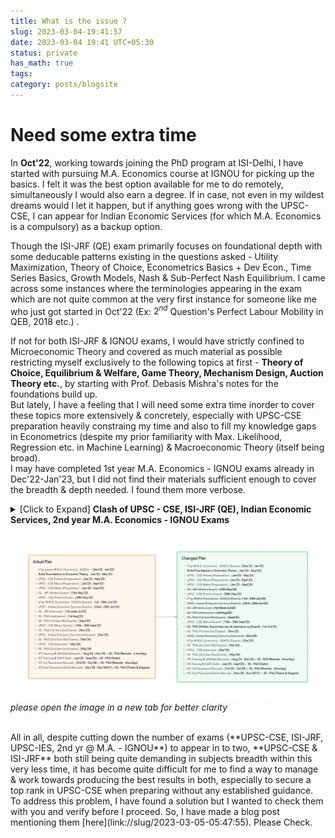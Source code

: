 ```yaml
---
title: What is the issue ?
slug: 2023-03-04-19:41:57
date: 2023-03-04 19:41 UTC+05:30
status: private
has_math: true
tags:
category: posts/blogsite
---
```



# Need some extra time 

In **Oct'22**, working towards joining the PhD program at ISI-Delhi, I have started with pursuing M.A. Economics course at IGNOU for picking up the basics. I felt it was the best option available for me to do remotely, simultaneously I would also earn a degree. If in case, not even in my wildest dreams would I let it happen, but if anything goes wrong with the UPSC-CSE, I can appear for Indian Economic Services (for which M.A. Economics is a compulsory) as a backup option. 

Though the ISI-JRF (QE) exam primarily focuses on foundational depth with some deducable patterns existing in the questions asked - Utility Maximization, Theory of Choice, Econometrics Basics + Dev Econ., Time Series Basics, Growth Models, Nash & Sub-Perfect Nash Equilibrium. I came across some instances where the terminologies appearing in the exam which are not quite common at the very first instance for someone like me who just got started in Oct'22 (Ex: $2^{nd}$ Question's Perfect Labour Mobility in QEB, 2018 etc.) .

If not for both ISI-JRF & IGNOU exams, I would have strictly confined to Microeconomic Theory and covered as much material as possible restricting myself exclusively to the following topics at first - **Theory of Choice, Equilibrium & Welfare, Game Theory, Mechanism Design, Auction Theory etc.**, by starting with Prof. Debasis Mishra's notes for the foundations build up.  
But lately, I have a feeling that I will need some extra time inorder to cover these topics more extensively & concretely, especially with UPSC-CSE preparation heavily constraing my time and also to fill my knowledge gaps in Econometrics (despite my prior familiarity with Max. Likelihood, Regression etc. in Machine Learning) & Macroeconomic Theory (itself being broad).  
I may have completed 1st year M.A. Economics - IGNOU exams already in Dec'22-Jan'23, but I did not find their materials sufficient enough to cover the breadth & depth needed. I found them more verbose.
<br>
<details>
<summary>[Click to Expand] <strong>Clash of UPSC - CSE, ISI-JRF (QE), Indian Economic Services, 2nd year M.A. Economics - IGNOU Exams </strong></summary>
<br>
UPSC-CSE being primarily a memory-based exam and me aiming for securing a top-rank in it, consumes a major portion of my day-time. In addition, its Mathematics Syllabus is broad with depth (almost equivalent to M.Sc Level). If it is not for Mathematics & its vast syllabus (advantage is, fetches more & sure marks), UPSC-CSE would have been relatively easier to be done away with.  <br>
All of these exams happening around the same months is making it quite difficult for me to optimally allocate my attention & memory to obtain the best results in all of them. <br>
To my luck/bad-luck, the dates of 2nd year M.A. Economics exams of IGNOU and Indian Economic Services are clashing. Preparation for these two is requiring a lot of my memory more than the others. <br>
So, due to their sheer size in material and also the clashing of dates, I have decided not to appear for Indian Economic Services Exam this year & postponed my plan to give my 2nd year M.A. Economics exams of IGNOU to Dec'2023. <br>
With this, only two exams remain - UPSC-CSE (Prelims in May'23 & Mains in Sept'23) & ISI-JRF (in May'23) to tackle currently, yet, both being in May'2023 (UPSC - Prelims) with contrasting demands of the subjects, especially memory management which is heaviy required for UPSC-CSE still continues to be a huge challenge. <br>
In addition to these, QEA of ISI-JRF (QE) requires Probability & Statistics, Optimization etc. (though not very deeply), UPSC-CSE (Maths) held in Sept'23 demands primary focus on ODEs, PDEs, Mathematical Physics - Mechanics, Fluid Dynamics, Group Theory, Real Analysis etc., with only Linear Algebra & Calculus being common to both.
<br>
</details>

<p>
<img src="/images/Targets%20&%20Planning.png"></img>
<em>please open the image in a new tab for better clarity</em>
</p><br>
All in all, despite cutting down the number of exams (**UPSC-CSE, ISI-JRF, UPSC-IES, 2nd yr @ M.A. - IGNOU**) to appear in to two, **UPSC-CSE & ISI-JRF** both still being quite demanding in subjects breadth within this very less time, it has become quite difficult for me to find a way to manage & work towards producing the best results in both, especially to secure a top rank in UPSC-CSE when preparing without any established guidance.  
To address this problem, I have found a solution but I wanted to check them with you and verify before I proceed. So, I have made a blog post mentioning them [here](link://slug/2023-03-05-05:47:55). Please Check.







